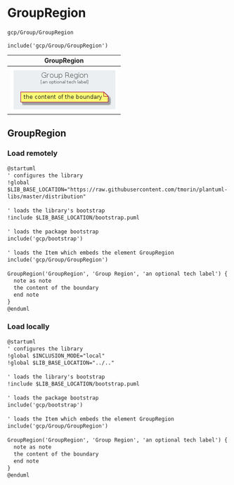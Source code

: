 # GroupRegion


```text
gcp/Group/GroupRegion
```

```text
include('gcp/Group/GroupRegion')
```



| GroupRegion |
| :---: |
| ![illustration for GroupRegion](../../gcp/Group/GroupRegion.Local.png) |




## GroupRegion

### Load remotely
```plantuml
@startuml
' configures the library
!global $LIB_BASE_LOCATION="https://raw.githubusercontent.com/tmorin/plantuml-libs/master/distribution"

' loads the library's bootstrap
!include $LIB_BASE_LOCATION/bootstrap.puml

' loads the package bootstrap
include('gcp/bootstrap')

' loads the Item which embeds the element GroupRegion
include('gcp/Group/GroupRegion')

GroupRegion('GroupRegion', 'Group Region', 'an optional tech label') {
  note as note
  the content of the boundary
  end note
}
@enduml
```

### Load locally
```plantuml
@startuml
' configures the library
!global $INCLUSION_MODE="local"
!global $LIB_BASE_LOCATION="../.."

' loads the library's bootstrap
!include $LIB_BASE_LOCATION/bootstrap.puml

' loads the package bootstrap
include('gcp/bootstrap')

' loads the Item which embeds the element GroupRegion
include('gcp/Group/GroupRegion')

GroupRegion('GroupRegion', 'Group Region', 'an optional tech label') {
  note as note
  the content of the boundary
  end note
}
@enduml
```

